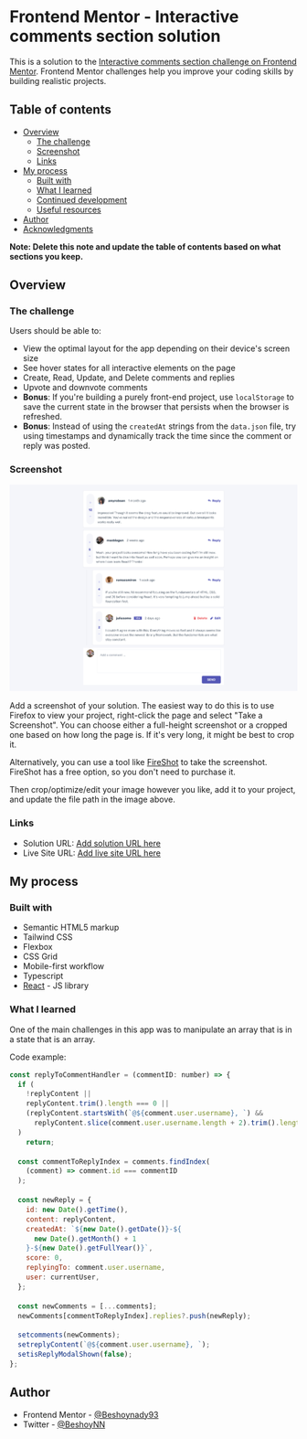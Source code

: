 # Frontend Mentor - Interactive comments section solution

This is a solution to the [Interactive comments section challenge on Frontend Mentor](https://www.frontendmentor.io/challenges/interactive-comments-section-iG1RugEG9). Frontend Mentor challenges help you improve your coding skills by building realistic projects.

## Table of contents

- [Overview](#overview)
  - [The challenge](#the-challenge)
  - [Screenshot](#screenshot)
  - [Links](#links)
- [My process](#my-process)
  - [Built with](#built-with)
  - [What I learned](#what-i-learned)
  - [Continued development](#continued-development)
  - [Useful resources](#useful-resources)
- [Author](#author)
- [Acknowledgments](#acknowledgments)

**Note: Delete this note and update the table of contents based on what sections you keep.**

## Overview

### The challenge

Users should be able to:

- View the optimal layout for the app depending on their device's screen size
- See hover states for all interactive elements on the page
- Create, Read, Update, and Delete comments and replies
- Upvote and downvote comments
- **Bonus**: If you're building a purely front-end project, use `localStorage` to save the current state in the browser that persists when the browser is refreshed.
- **Bonus**: Instead of using the `createdAt` strings from the `data.json` file, try using timestamps and dynamically track the time since the comment or reply was posted.

### Screenshot

![](./src/assets/Screenshot%202023-11-29%20at%2018-14-12%20Vite%20React%20TS.png)

Add a screenshot of your solution. The easiest way to do this is to use Firefox to view your project, right-click the page and select "Take a Screenshot". You can choose either a full-height screenshot or a cropped one based on how long the page is. If it's very long, it might be best to crop it.

Alternatively, you can use a tool like [FireShot](https://getfireshot.com/) to take the screenshot. FireShot has a free option, so you don't need to purchase it.

Then crop/optimize/edit your image however you like, add it to your project, and update the file path in the image above.

### Links

- Solution URL: [Add solution URL here](https://your-solution-url.com)
- Live Site URL: [Add live site URL here](https://your-live-site-url.com)

## My process

### Built with

- Semantic HTML5 markup
- Tailwind CSS
- Flexbox
- CSS Grid
- Mobile-first workflow
- Typescript
- [React](https://reactjs.org/) - JS library

### What I learned

One of the main challenges in this app was to manipulate an array that is in a state that is an array.

Code example:

```js
const replyToCommentHandler = (commentID: number) => {
  if (
    !replyContent ||
    replyContent.trim().length === 0 ||
    (replyContent.startsWith(`@${comment.user.username}, `) &&
      replyContent.slice(comment.user.username.length + 2).trim().length === 0)
  )
    return;

  const commentToReplyIndex = comments.findIndex(
    (comment) => comment.id === commentID
  );

  const newReply = {
    id: new Date().getTime(),
    content: replyContent,
    createdAt: `${new Date().getDate()}-${
      new Date().getMonth() + 1
    }-${new Date().getFullYear()}`,
    score: 0,
    replyingTo: comment.user.username,
    user: currentUser,
  };

  const newComments = [...comments];
  newComments[commentToReplyIndex].replies?.push(newReply);

  setcomments(newComments);
  setreplyContent(`@${comment.user.username}, `);
  setisReplyModalShown(false);
};
```

## Author

- Frontend Mentor - [@Beshoynady93](https://www.frontendmentor.io/profile/Beshoynady93)
- Twitter - [@BeshoyNN](https://www.twitter.com/BeshoyNN)
